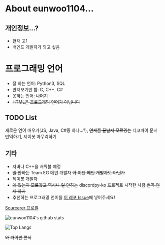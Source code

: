 # About eunwoo1104...
## 개인정보...?
- 현재 고1
- 백엔드 개발자가 되고 싶음

# 프로그래밍 언어
- 잘 하는 언어: Python3, SQL
- 만져보기만 함: C, C++, C#
- 못하는 언어: 나머지
- ~~HTML은 프로그래밍 언어가 아닙니다~~

## TODO List
새로운 언어 배우기(JS, Java, C#중 하나...?), ~~언제쯤 끝날지 모르겠는~~ 디코파이 문서 번역하기, 제이봇 마무리하기  

## 기타
- 자바나 C++을 배워볼 예정
- ~~일 안하는~~ Team EG 메인 개발자 ~~아 이젠 메인 개발자도 아닌가~~
- 제이봇 개발자
- ~~왜 있는지 모르겠고 역시나 일 안하는~~ discordpy-ko 프로젝트 시작한 사람 ~~번역 언제 하지~~
- 추천하는 프로그래밍 언어를 [이 레포 Issue](https://github.com/eunwoo1104/eunwoo1104/issues)에 넣어주세요!

[Sourcerer 프로필](https://sourcerer.io/eunwoo1104)  

![eunwoo1104's github stats](https://github-readme-stats.vercel.app/api?username=eunwoo1104&theme=dark)  

![Top Langs](https://github-readme-stats.vercel.app/api/top-langs/?username=eunwoo1104&layout=compact&theme=dark)

~~와 파이썬 편식~~
